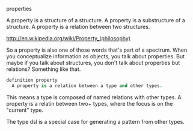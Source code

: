 
properties

A property is a structure of a structure.
A property is a substructure of a structure.
A property is a relation between two structures.

http://en.wikipedia.org/wiki/Property_(philosophy)

So a property is also one of those words that's part of a spectrum. When you conceptualize information as objects, you talk about properties. But maybe if you talk about structures, you don't talk about properties but relations? Something like that.

```coffee
definition property
  A property is a relation between a type and other types.
```

This means a type is composed of named relations with other types. A property is a relatin between two+ types, where the focus is on the "current" type.

The type dsl is a special case for generating a pattern from other types.
